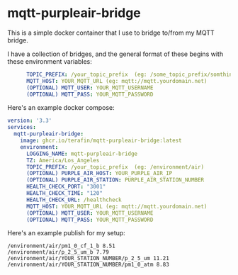 # mqtt-purpleair-bridge

This is a simple docker container that I use to bridge to/from my MQTT bridge.

I have a collection of bridges, and the general format of these begins with these environment variables:

```yaml
      TOPIC_PREFIX: /your_topic_prefix  (eg: /some_topic_prefix/somthing)
      MQTT_HOST: YOUR_MQTT_URL (eg: mqtt://mqtt.yourdomain.net)
      (OPTIONAL) MQTT_USER: YOUR_MQTT_USERNAME
      (OPTIONAL) MQTT_PASS: YOUR_MQTT_PASSWORD
```

Here's an example docker compose:

```yaml
version: '3.3'
services:
  mqtt-purpleair-bridge:
    image: ghcr.io/terafin/mqtt-purpleair-bridge:latest
    environment:
      LOGGING_NAME: mqtt-purpleair-bridge
      TZ: America/Los_Angeles
      TOPIC_PREFIX: /your_topic_prefix  (eg: /environment/air)
      (OPTIONAL) PURPLE_AIR_HOST: YOUR_PURPLE_AIR_IP
      (OPTIONAL) PURPLE_AIR_STATION: PURPLE_AIR_STATION_NUMBER
      HEALTH_CHECK_PORT: "3001"
      HEALTH_CHECK_TIME: "120"
      HEALTH_CHECK_URL: /healthcheck
      MQTT_HOST: YOUR_MQTT_URL (eg: mqtt://mqtt.yourdomain.net)
      (OPTIONAL) MQTT_USER: YOUR_MQTT_USERNAME
      (OPTIONAL) MQTT_PASS: YOUR_MQTT_PASSWORD
```

Here's an example publish for my setup:

```log
/environment/air/pm1_0_cf_1_b 8.51
/environment/air/p_2_5_um_b 7.79
/environment/air/YOUR_STATION_NUMBER/p_2_5_um 11.21
/environment/air/YOUR_STATION_NUMBER/pm1_0_atm 8.83
```
